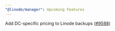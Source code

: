 ```yaml
---
"@linode/manager": Upcoming Features
---
```


Add DC-specific pricing to Linode backups ([#9588](https://github.com/linode/manager/pull/9588))
